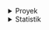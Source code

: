 <details>
  <summary>Proyek</summary>
  <ul>
    <li><a href="[Tautan]">automation-tofu</a> - [Deskripsi singkat proyek]</li>
    <li><a href="[Tautan]">go-test</a> - [Deskripsi singkat proyek]</li>
  </ul>
</details>

<details>
  <summary>Statistik</summary>
  <ul>
    <li>[![Statistik](https://github-readme-stats.vercel.app/api?username=py2rx)](https://github.com/py2rx)</li>
  </ul>
</details>